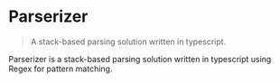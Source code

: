 # Parserizer

> A stack-based parsing solution written in typescript.

Parserizer is a stack-based parsing solution written in typescript using Regex for pattern matching.